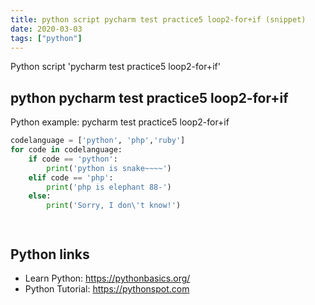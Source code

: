 ```yaml
---
title: python script pycharm test practice5 loop2-for+if (snippet)
date: 2020-03-03
tags: ["python"]
---
```

Python script 'pycharm test practice5 loop2-for+if'


## python pycharm test practice5 loop2-for+if

Python example: pycharm test practice5 loop2-for+if

```python
codelanguage = ['python', 'php','ruby']
for code in codelanguage:
    if code == 'python':
        print('python is snake~~~~')
    elif code == 'php':
        print('php is elephant 88-')
    else:
        print('Sorry, I don\'t know!')




```

## Python links

- Learn Python: https://pythonbasics.org/
- Python Tutorial: https://pythonspot.com
